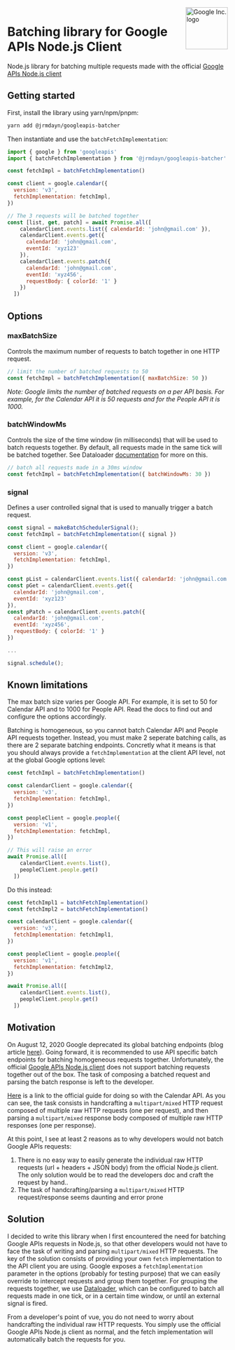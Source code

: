 <img src="https://avatars0.githubusercontent.com/u/1342004?v=3&s=96" alt="Google Inc. logo" title="Google" align="right" height="96" width="96"/>

# Batching library for Google APIs Node.js Client

<!-- [![npm version][npmimg]][npm]
[![Downloads][downloadsimg]][downloads]
[![Known Vulnerabilities][snyk-image]][snyk-url] -->

Node.js library for batching multiple requests made with the official [Google APIs Node.js client](https://github.com/googleapis/google-api-nodejs-client)

## Getting started

First, install the library using yarn/npm/pnpm:
```bash
yarn add @jrmdayn/googleapis-batcher
```

Then instantiate and use the `batchFetchImplementation`:

```js
import { google } from 'googleapis'
import { batchFetchImplementation } from '@jrmdayn/googleapis-batcher'

const fetchImpl = batchFetchImplementation()

const client = google.calendar({
  version: 'v3',
  fetchImplementation: fetchImpl,
})

// The 3 requests will be batched together
const [list, get, patch] = await Promise.all([
    calendarClient.events.list({ calendarId: 'john@gmail.com' }),
    calendarClient.events.get({
      calendarId: 'john@gmail.com',
      eventId: 'xyz123'
    }),
    calendarClient.events.patch({
      calendarId: 'john@gmail.com',
      eventId: 'xyz456',
      requestBody: { colorId: '1' }
    })
  ])

```

## Options

### maxBatchSize
Controls the maximum number of requests to batch together in one HTTP request.

```js
// limit the number of batched requests to 50
const fetchImpl = batchFetchImplementation({ maxBatchSize: 50 })
```

_Note: Google limits the number of batched requests on a per API basis. For example, for the Calendar API it is 50 requests and for the People API it is 1000._

### batchWindowMs
Controls the size of the time window (in milliseconds) that will be used to batch requests together. By default, all requests made in the same tick will be batched together. See Dataloader [documentation](https://github.com/graphql/dataloader/tree/main#batch-scheduling) for more on this.

```js
// batch all requests made in a 30ms window
const fetchImpl = batchFetchImplementation({ batchWindowMs: 30 })
```

### signal
Defines a user controlled signal that is used to manually trigger a batch request.

```js
const signal = makeBatchSchedulerSignal();
const fetchImpl = batchFetchImplementation({ signal })

const client = google.calendar({
  version: 'v3',
  fetchImplementation: fetchImpl,
})

const pList = calendarClient.events.list({ calendarId: 'john@gmail.com' }),
const pGet = calendarClient.events.get({
  calendarId: 'john@gmail.com',
  eventId: 'xyz123'
}),
const pPatch = calendarClient.events.patch({
  calendarId: 'john@gmail.com',
  eventId: 'xyz456',
  requestBody: { colorId: '1' }
})

...

signal.schedule();

```

## Known limitations

The max batch size varies per Google API. For example, it is set to 50 for Calendar API and to 1000 for People API. Read the docs to find out and configure the options accordingly.


Batching is homogeneous, so you cannot batch Calendar API and People API requests together. Instead, you must make 2 seperate batching calls, as there are 2 separate batching endpoints. Concretly what it means is that you should always provide a `fetchImplementation` at the client API level, not at the global Google options level:

```js
const fetchImpl = batchFetchImplementation()

const calendarClient = google.calendar({
  version: 'v3',
  fetchImplementation: fetchImpl,
})

const peopleClient = google.people({
  version: 'v1',
  fetchImplementation: fetchImpl,
})

// This will raise an error
await Promise.all([
    calendarClient.events.list(),
    peopleClient.people.get()
  ])
```

Do this instead:

```js
const fetchImpl1 = batchFetchImplementation()
const fetchImpl2 = batchFetchImplementation()

const calendarClient = google.calendar({
  version: 'v3',
  fetchImplementation: fetchImpl1,
})

const peopleClient = google.people({
  version: 'v1',
  fetchImplementation: fetchImpl2,
})

await Promise.all([
    calendarClient.events.list(),
    peopleClient.people.get()
  ])
```


## Motivation

On August 12, 2020 Google deprecated its global batching endpoints (blog article [here](https://developers.googleblog.com/2018/03/discontinuing-support-for-json-rpc-and.html)). Going forward, it is recommended to use API specific batch endpoints for batching homogeneous requests together. Unfortunately, the official [Google APIs Node.js client](https://github.com/googleapis/google-api-nodejs-client) does not support batching requests together out of the box. The task of composing a batched request and parsing the batch response is left to the developer.

[Here](https://developers.google.com/calendar/api/guides/batch) is a link to the official guide for doing so with the Calendar API. As you can see, the task consists in handcrafting a `multipart/mixed` HTTP request composed of multiple raw HTTP requests (one per request), and then parsing a `multipart/mixed` response body composed of multiple raw HTTP responses (one per response).

At this point, I see at least 2 reasons as to why developers would not batch Google APIs requests:
1. There is no easy way to easily generate the individual raw HTTP requests (url + headers + JSON body) from the official Node.js client. The only solution would be to read the developers doc and craft the request by hand..
1. The task of handcrafting/parsing a `multipart/mixed` HTTP request/response seems daunting and error prone

## Solution

I decided to write this library when I first encountered the need for batching Google APIs requests in Node.js, so that other developers would not have to face the task of writing and parsing `multipart/mixed` HTTP requests. The key of the solution consists of providing your own `fetch` implementation to the API client you are using. Google exposes a `fetchImplementation` parameter in the options (probably for testing purpose) that we can easily override to intercept requests and group them together. For grouping the requests together, we use [Dataloader](https://github.com/graphql/dataloader), which can be configured to batch all requests made in one tick, or in a certain time window, or until an external signal is fired.

From a developer's point of vue, you do not need to worry about handcrafting the individual raw HTTP requests. You simply use the official Google APIs Node.js client as normal, and the fetch implementation will automatically batch the requests for you.

